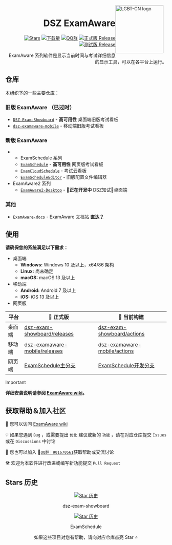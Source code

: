 <img width="150" height="150" align="right" style="float: right; margin: 0 10px 0 0;" alt="LGBT-CN logo" src="https://avatars.githubusercontent.com/u/195304368?s=200&v=4">

<div align="right">

# DSZ ExamAware

[![Stars](https://img.shields.io/github/stars/ExamAware/dsz-exam-showboard?label=Stars)](https://github.com/ExamAware/dsz-exam-showboard)
[![下载量](https://img.shields.io/github/downloads/ExamAware/dsz-exam-showboard/total?style=social&label=下载量&logo=github)](https://github.com/ExamAware/dsz-exam-showboard/releases/latest)
[![QQ群](https://img.shields.io/badge/-QQ%E7%BE%A4%EF%BD%9C901670561-blue?style=flat&logo=QQ)](https://qm.qq.com/q/zDiEipHsaI)
[![正式版 Release](https://img.shields.io/github/v/release/ExamAware/dsz-exam-showboard?style=flat&color=%233fb950&label=正式版)](https://github.com/ExamAware/dsz-exam-showboard/releases/latest)
[![测试版 Release](https://img.shields.io/github/v/release/ExamAware/dsz-exam-showboard?include_prereleases&style=flat&label=测试版)](https://github.com/ExamAware/dsz-exam-showboard/releases/)

ExamAware 系列软件是显示当前时间与考试详细信息的显示工具，可以在各平台上运行。

</div>

## 仓库

本组织下的一些主要仓库：

### 旧版 ExamAware （已过时）

- [`DSZ-Exam-Showboard`](https://github.com/ExamAware/dsz-exam-showboard) - **高可用性** 桌面端旧版考试看板
- [`dsz-examaware-mobile`](https://github.com/ExamAware/dsz-examaware-mobile) - 移动端旧版考试看板

### 新版 ExamAware

- - ExamSchedule 系列
  - [`ExamSchedule`](https://github.com/ExamAware/ExamSchedule) - **高可用性** 网页版考试看板
  - [`ExamCloudSchedule`](https://github.com/ExamAware/ExamCloudSchedule) - 考试云看板
  - [`ExamScheduleEditor`](https://github.com/ExamAware/ExamScheduleEditor) - 旧版配置文件编辑器
- ExamAware2 系列
  - [`ExamAware2-Desktop`](https://github.com/ExamAware/ExamAware2-Desktop) - **🚧正在开发中** DSZ知试🧀桌面端

### 其他

- [`ExamAware-docs`](https://github.com/ExamAware/ExamAware-docs) - ExamAware 文档站 **[直达？](https://docs.examaware.us.kg/)**

## 使用

**请确保您的系统满足以下需求：**

- 桌面端
  - **Windows:** Windows 10 及以上，x64/86 架构   
  - **Linux:** 尚未确定
  - **macOS:** macOS 13 及以上
- 移动端
  - **Android:** Android 7 及以上
  - **iOS:** iOS 13 及以上
- 网页版

| 平台 | **🚀 正式版** | 🚧 当前构建 |
| - | - | - |
| 桌面端 | [dsz-exam-showboard/releases](https://github.com/ExamAware/dsz-exam-showboard/releases) | [dsz-exam-showboard/actions](https://github.com/ExamAware/dsz-exam-showboard/actions) |
| 移动端 | [dsz-examaware-mobile/releases](https://github.com/ExamAware/dsz-examaware-mobile/releases) | [dsz-examaware-mobile/actions](https://github.com/ExamAware/dsz-examaware-mobile/actions) |
| 网页端 | [ExamSchedule主分支](https://github.com/ExamAware/ExamSchedule) | [ExamSchedule开发分支](https://github.com/ExamAware/ExamSchedule/tree/dev) |

> [!important]
> **详细安装说明请参阅 [ExamAware wiki](https://docs.examaware.us.kg/app/setup.html)。**

## 获取帮助＆加入社区

📄 您可以访问 [ExamAware wiki](https://docs.examaware.us.kg/)

💡 如果您遇到 `Bug` ，或需要提出 `优化` 建议或新的 `功能` ，请在对应仓库提交 `Issues`或在 `Discussions` 中讨论

👥 您也可以加入 💬[`QQ群｜901670561`](https://qm.qq.com/q/zDiEipHsaI)获取帮助或交流讨论

🛠️ 欢迎为本软件进行改进或编写新功能提交 `Pull Request`

## Stars 历史   

<div align="center">

[![Star 历史](https://starchart.cc/ExamAware/dsz-exam-showboard.svg?variant=adaptive)](https://starchart.cc/ExamAware/dsz-exam-showboard)

dsz-exam-showboard

[![Star 历史](https://starchart.cc/ExamAware/ExamSchedule.svg?variant=adaptive)](https://github.com/ExamAware/ExamSchedule)

ExamSchedule

如果这些项目对您有帮助，请向对应仓库点亮 Star ⭐

</div>

